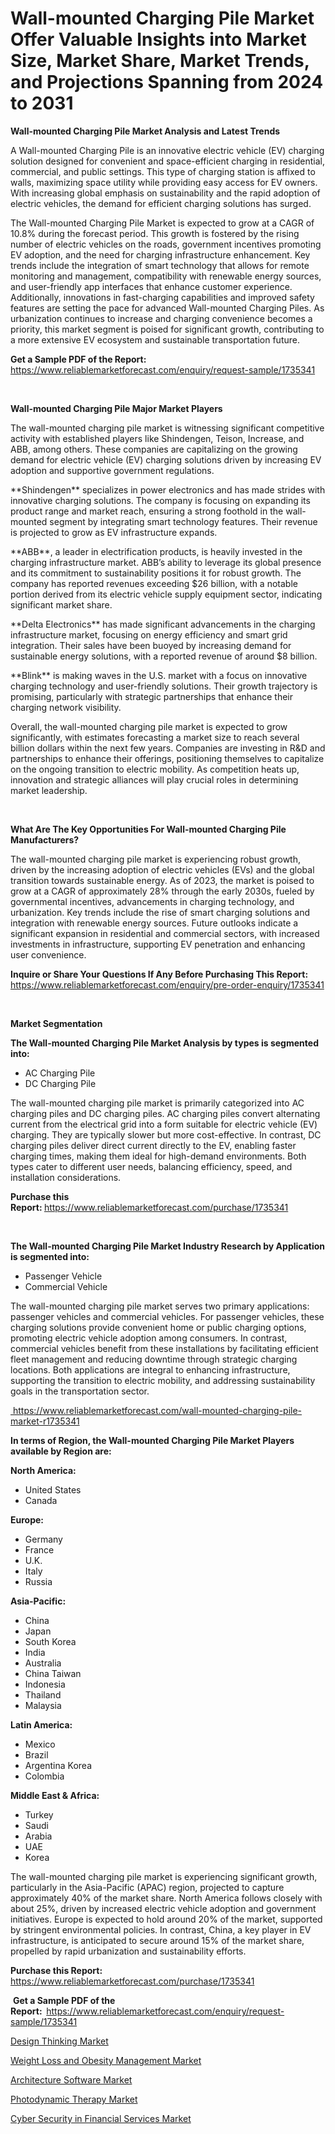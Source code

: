 <p><h1>Wall-mounted Charging Pile Market Offer Valuable Insights into Market Size, Market Share, Market Trends, and Projections Spanning from 2024 to 2031</h1></p><p><strong>Wall-mounted Charging Pile Market Analysis and Latest Trends</strong></p>
<p><p>A Wall-mounted Charging Pile is an innovative electric vehicle (EV) charging solution designed for convenient and space-efficient charging in residential, commercial, and public settings. This type of charging station is affixed to walls, maximizing space utility while providing easy access for EV owners. With increasing global emphasis on sustainability and the rapid adoption of electric vehicles, the demand for efficient charging solutions has surged.</p><p>The Wall-mounted Charging Pile Market is expected to grow at a CAGR of 10.8% during the forecast period. This growth is fostered by the rising number of electric vehicles on the roads, government incentives promoting EV adoption, and the need for charging infrastructure enhancement. Key trends include the integration of smart technology that allows for remote monitoring and management, compatibility with renewable energy sources, and user-friendly app interfaces that enhance customer experience. Additionally, innovations in fast-charging capabilities and improved safety features are setting the pace for advanced Wall-mounted Charging Piles. As urbanization continues to increase and charging convenience becomes a priority, this market segment is poised for significant growth, contributing to a more extensive EV ecosystem and sustainable transportation future.</p></p>
<p><strong>Get a Sample PDF of the Report:&nbsp;</strong> <a href="https://www.reliablemarketforecast.com/enquiry/request-sample/1735341?utm_campaign=1833&utm_medium=2&utm_source=Github&utm_content=ia&utm_term=18122024&utm_id=wall-mounted-charging-pile">https://www.reliablemarketforecast.com/enquiry/request-sample/1735341</a></p>
<p>&nbsp;</p>
<p><strong>Wall-mounted Charging Pile Major Market Players</strong></p>
<p><p>The wall-mounted charging pile market is witnessing significant competitive activity with established players like Shindengen, Teison, Increase, and ABB, among others. These companies are capitalizing on the growing demand for electric vehicle (EV) charging solutions driven by increasing EV adoption and supportive government regulations.</p><p>**Shindengen** specializes in power electronics and has made strides with innovative charging solutions. The company is focusing on expanding its product range and market reach, ensuring a strong foothold in the wall-mounted segment by integrating smart technology features. Their revenue is projected to grow as EV infrastructure expands.</p><p>**ABB**, a leader in electrification products, is heavily invested in the charging infrastructure market. ABB’s ability to leverage its global presence and its commitment to sustainability positions it for robust growth. The company has reported revenues exceeding $26 billion, with a notable portion derived from its electric vehicle supply equipment sector, indicating significant market share.</p><p>**Delta Electronics** has made significant advancements in the charging infrastructure market, focusing on energy efficiency and smart grid integration. Their sales have been buoyed by increasing demand for sustainable energy solutions, with a reported revenue of around $8 billion.</p><p>**Blink** is making waves in the U.S. market with a focus on innovative charging technology and user-friendly solutions. Their growth trajectory is promising, particularly with strategic partnerships that enhance their charging network visibility.</p><p>Overall, the wall-mounted charging pile market is expected to grow significantly, with estimates forecasting a market size to reach several billion dollars within the next few years. Companies are investing in R&D and partnerships to enhance their offerings, positioning themselves to capitalize on the ongoing transition to electric mobility. As competition heats up, innovation and strategic alliances will play crucial roles in determining market leadership.</p></p>
<p>&nbsp;</p>
<p><strong>What Are The Key Opportunities For Wall-mounted Charging Pile Manufacturers?</strong></p>
<p><p>The wall-mounted charging pile market is experiencing robust growth, driven by the increasing adoption of electric vehicles (EVs) and the global transition towards sustainable energy. As of 2023, the market is poised to grow at a CAGR of approximately 28% through the early 2030s, fueled by governmental incentives, advancements in charging technology, and urbanization. Key trends include the rise of smart charging solutions and integration with renewable energy sources. Future outlooks indicate a significant expansion in residential and commercial sectors, with increased investments in infrastructure, supporting EV penetration and enhancing user convenience.</p></p>
<p><strong>Inquire or Share Your Questions If Any Before Purchasing This Report:</strong> <a href="https://www.reliablemarketforecast.com/enquiry/pre-order-enquiry/1735341?utm_campaign=1833&utm_medium=2&utm_source=Github&utm_content=ia&utm_term=18122024&utm_id=wall-mounted-charging-pile">https://www.reliablemarketforecast.com/enquiry/pre-order-enquiry/1735341</a></p>
<p>&nbsp;</p>
<p><strong>Market Segmentation</strong></p>
<p><strong>The Wall-mounted Charging Pile Market Analysis by types is segmented into:</strong></p>
<p><ul><li>AC Charging Pile</li><li>DC Charging Pile</li></ul></p>
<p><p>The wall-mounted charging pile market is primarily categorized into AC charging piles and DC charging piles. AC charging piles convert alternating current from the electrical grid into a form suitable for electric vehicle (EV) charging. They are typically slower but more cost-effective. In contrast, DC charging piles deliver direct current directly to the EV, enabling faster charging times, making them ideal for high-demand environments. Both types cater to different user needs, balancing efficiency, speed, and installation considerations.</p></p>
<p><strong>Purchase this Report:&nbsp;</strong><a href="https://www.reliablemarketforecast.com/purchase/1735341?utm_campaign=1833&utm_medium=2&utm_source=Github&utm_content=ia&utm_term=18122024&utm_id=wall-mounted-charging-pile">https://www.reliablemarketforecast.com/purchase/1735341</a></p>
<p>&nbsp;</p>
<p><strong>The Wall-mounted Charging Pile Market Industry Research by Application is segmented into:</strong></p>
<p><ul><li>Passenger Vehicle</li><li>Commercial Vehicle</li></ul></p>
<p><p>The wall-mounted charging pile market serves two primary applications: passenger vehicles and commercial vehicles. For passenger vehicles, these charging solutions provide convenient home or public charging options, promoting electric vehicle adoption among consumers. In contrast, commercial vehicles benefit from these installations by facilitating efficient fleet management and reducing downtime through strategic charging locations. Both applications are integral to enhancing infrastructure, supporting the transition to electric mobility, and addressing sustainability goals in the transportation sector.</p></p>
<p><a href="https://www.reliablemarketforecast.com/wall-mounted-charging-pile-market-r1735341?utm_campaign=1833&utm_medium=2&utm_source=Github&utm_content=ia&utm_term=18122024&utm_id=wall-mounted-charging-pile">&nbsp;https://www.reliablemarketforecast.com/wall-mounted-charging-pile-market-r1735341</a></p>
<p><strong>In terms of Region, the Wall-mounted Charging Pile Market Players available by Region are:</strong></p>
<p>
    <p> <strong> North America: </strong>
        <ul>
            <li>United States</li>
            <li>Canada</li>
        </ul>
        </p> 
    <p> <strong> Europe: </strong>
        <ul>
            <li>Germany</li>
            <li>France</li>
            <li>U.K.</li>
            <li>Italy</li>
            <li>Russia</li>
        </ul>
        </p> 
    <p> <strong> Asia-Pacific: </strong>
        <ul>
            <li>China</li>
            <li>Japan</li>
            <li>South Korea</li>
            <li>India</li>
            <li>Australia</li>
            <li>China Taiwan</li>
            <li>Indonesia</li>
            <li>Thailand</li>
            <li>Malaysia</li>
        </ul>
        </p> 
    <p> <strong> Latin America: </strong>
        <ul>
            <li>Mexico</li>
            <li>Brazil</li>
            <li>Argentina Korea</li>
            <li>Colombia</li>
        </ul>
        </p> 
    <p> <strong> Middle East & Africa: </strong>
        <ul>
            <li>Turkey</li>
            <li>Saudi</li>
            <li>Arabia</li>
            <li>UAE</li>
            <li>Korea</li>
        </ul>
    </p>
    </p>
<p><p>The wall-mounted charging pile market is experiencing significant growth, particularly in the Asia-Pacific (APAC) region, projected to capture approximately 40% of the market share. North America follows closely with about 25%, driven by increased electric vehicle adoption and government initiatives. Europe is expected to hold around 20% of the market, supported by stringent environmental policies. In contrast, China, a key player in EV infrastructure, is anticipated to secure around 15% of the market share, propelled by rapid urbanization and sustainability efforts.</p></p>
<p><strong>Purchase this Report: </strong><a href="https://www.reliablemarketforecast.com/purchase/1735341?utm_campaign=1833&utm_medium=2&utm_source=Github&utm_content=ia&utm_term=18122024&utm_id=wall-mounted-charging-pile">https://www.reliablemarketforecast.com/purchase/1735341</a></p>
<p>&nbsp;<strong>Get a Sample PDF of the Report:&nbsp;&nbsp;</strong><a href="https://www.reliablemarketforecast.com/enquiry/request-sample/1735341?utm_campaign=1833&utm_medium=2&utm_source=Github&utm_content=ia&utm_term=18122024&utm_id=wall-mounted-charging-pile">https://www.reliablemarketforecast.com/enquiry/request-sample/1735341</a></p>
<p><strong></strong></p>
<p><p><a href="https://www.linkedin.com/pulse/examining-design-thinking-market-analyzing-competitors-projecting-ahvsf?utm_campaign=1833&utm_medium=2&utm_source=Github&utm_content=ia&utm_term=18122024&utm_id=wall-mounted-charging-pile">Design Thinking Market</a></p><p><a href="https://www.linkedin.com/pulse/significant-growth-anticipated-weight-loss-obesity-management-wjhef?utm_campaign=1833&utm_medium=2&utm_source=Github&utm_content=ia&utm_term=18122024&utm_id=wall-mounted-charging-pile">Weight Loss and Obesity Management Market</a></p><p><a href="https://www.linkedin.com/pulse/architecture-software-market-overview-size-valuation-projected-3xkpf?utm_campaign=1833&utm_medium=2&utm_source=Github&utm_content=ia&utm_term=18122024&utm_id=wall-mounted-charging-pile">Architecture Software Market</a></p><p><a href="https://www.linkedin.com/pulse/positive-growth-outlook-global-photodynamic-therapy-market-hxvjf?utm_campaign=1833&utm_medium=2&utm_source=Github&utm_content=ia&utm_term=18122024&utm_id=wall-mounted-charging-pile">Photodynamic Therapy Market</a></p><p><a href="https://www.linkedin.com/pulse/north-americas-cyber-security-financial-services-market-size-xexjf?utm_campaign=1833&utm_medium=2&utm_source=Github&utm_content=ia&utm_term=18122024&utm_id=wall-mounted-charging-pile">Cyber Security in Financial Services Market</a></p></p>